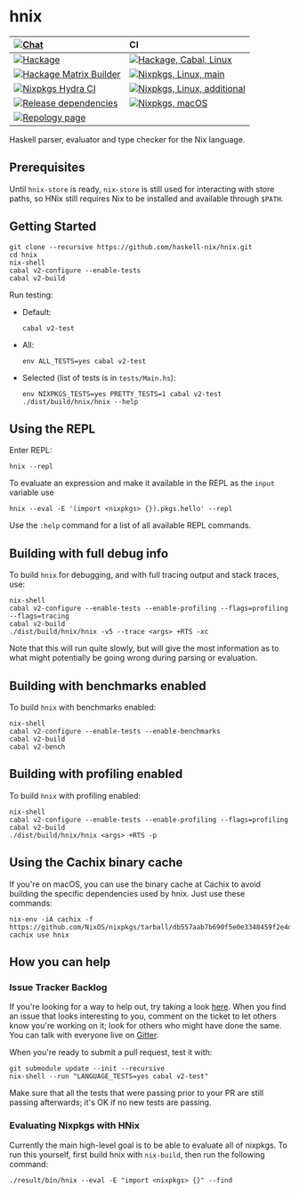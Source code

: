 # hnix

| [![Chat](https://badges.gitter.im/Join%20Chat.svg)](https://gitter.im/haskell-nix/Lobby)                                                                                  | CI                                                                                                                                                                                                                                         |
| :---                                                                                                                                                                     |  :---                                                                                                                                                                                                                                      |
| [![Hackage](https://img.shields.io/hackage/v/hnix?color=%235e5086&label=Latest%20release)](https://hackage.haskell.org/package/hnix)                                      | [![Hackage, Cabal, Linux](https://github.com/haskell-nix/hnix/workflows/Hackage,%20Cabal,%20Linux/badge.svg)](https://github.com/haskell-nix/hnix/actions?query=workflow%3A"Hackage%2C+Cabal%2C+Linux"+branch%3Amaster)                    |
| [![Hackage Matrix Builder](https://img.shields.io/badge/Hackage%20Matrix-Builder-%235e5086)](https://matrix.hackage.haskell.org/package/hnix)                             | [![Nixpkgs, Linux, main](https://github.com/haskell-nix/hnix/workflows/Nixpkgs,%20Linux,%20main/badge.svg)](https://github.com/haskell-nix/hnix/actions?query=workflow%3A%22Nixpkgs%2C+Linux%2C+main%22+branch%3Amaster)                   |
| [![Nixpkgs Hydra CI](https://img.shields.io/badge/Nixpkgs%20Hydra-CI-%234f72bb)](https://hydra.nixos.org/job/nixpkgs/trunk/haskellPackages.hnix.x86_64-linux#tabs-status) | [![Nixpkgs, Linux, additional](https://github.com/haskell-nix/hnix/workflows/Nixpkgs,%20Linux,%20additional/badge.svg)](https://github.com/haskell-nix/hnix/actions?query=workflow%3A%22Nixpkgs%2C+Linux%2C+additional%22+branch%3Amaster) |
| [![Release dependencies](https://img.shields.io/hackage-deps/v/hnix?label=Release%20dependencies)](https://packdeps.haskellers.com/feed?needle=hnix)                      | [![Nixpkgs, macOS](https://github.com/haskell-nix/hnix/workflows/Nixpkgs,%20macOS/badge.svg)](https://github.com/haskell-nix/hnix/actions?query=workflow%3A%22Nixpkgs%2C+macOS%22+branch%3Amaster)                                         |
| [![Repology page](https://img.shields.io/badge/Repology-page-%23005500)](https://repology.org/project/haskell:hnix/versions)                                              | |

Haskell parser, evaluator and type checker for the Nix language.

## Prerequisites
Until `hnix-store` is ready, `nix-store` is still used for interacting with store paths, so HNix still requires Nix to be installed and available through `$PATH`.

## Getting Started

```
git clone --recursive https://github.com/haskell-nix/hnix.git
cd hnix
nix-shell
cabal v2-configure --enable-tests
cabal v2-build
```

Run testing:
  * Default:
    ```
    cabal v2-test
    ```

  * All:
    ```
    env ALL_TESTS=yes cabal v2-test
    ```

  * Selected (list of tests is in `tests/Main.hs`):
    ```
    env NIXPKGS_TESTS=yes PRETTY_TESTS=1 cabal v2-test
    ./dist/build/hnix/hnix --help
    ```

## Using the REPL

Enter REPL:
```
hnix --repl
```

To evaluate an expression and make it available in the REPL
as the `input` variable use

```
hnix --eval -E '(import <nixpkgs> {}).pkgs.hello' --repl
```

Use the `:help` command for a list of all available REPL commands.

## Building with full debug info

To build `hnix` for debugging, and with full tracing output and stack traces,
use:

```
nix-shell
cabal v2-configure --enable-tests --enable-profiling --flags=profiling --flags=tracing
cabal v2-build
./dist/build/hnix/hnix -v5 --trace <args> +RTS -xc
```

Note that this will run quite slowly, but will give the most information as to
what might potentially be going wrong during parsing or evaluation.

## Building with benchmarks enabled

To build `hnix` with benchmarks enabled:

```
nix-shell
cabal v2-configure --enable-tests --enable-benchmarks
cabal v2-build
cabal v2-bench
```

## Building with profiling enabled

To build `hnix` with profiling enabled:

```
nix-shell
cabal v2-configure --enable-tests --enable-profiling --flags=profiling
cabal v2-build
./dist/build/hnix/hnix <args> +RTS -p
```

## Using the Cachix binary cache

If you're on macOS, you can use the binary cache at Cachix to avoid building
the specific dependencies used by hnix. Just use these commands:

```
nix-env -iA cachix -f https://github.com/NixOS/nixpkgs/tarball/db557aab7b690f5e0e3348459f2e4dc8fd0d9298
cachix use hnix
```

## How you can help

### Issue Tracker Backlog

If you're looking for a way to help out, try taking a look
[here](https://github.com/haskell-nix/hnix/issues?q=is%3Aissue+is%3Aopen+label%3A%22help+wanted%22+no%3Aassignee).
When you find an issue that looks interesting to you, comment on the ticket to
let others know you're working on it; look for others who might have done the
same. You can talk with everyone live on
[Gitter](https://gitter.im/haskell-nix/Lobby).

When you're ready to submit a pull request, test it with:

```
git submodule update --init --recursive
nix-shell --run "LANGUAGE_TESTS=yes cabal v2-test"
```

Make sure that all the tests that were passing prior to your PR are still
passing afterwards; it's OK if no new tests are passing.

### Evaluating Nixpkgs with HNix

Currently the main high-level goal is to be able to evaluate all of nixpkgs. To
run this yourself, first build hnix with `nix-build`, then run the following
command:

```
./result/bin/hnix --eval -E "import <nixpkgs> {}" --find
```
